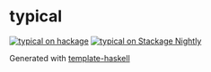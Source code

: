 # typical
[![typical on hackage](https://img.shields.io/hackage/v/typical)](http://hackage.haskell.org/package/typical)
[![typical on Stackage Nightly](https://stackage.org/package/typical/badge/nightly)](https://stackage.org/nightly/package/typical)

Generated with [template-haskell](https://github.com/jonascarpay/template-haskell)

